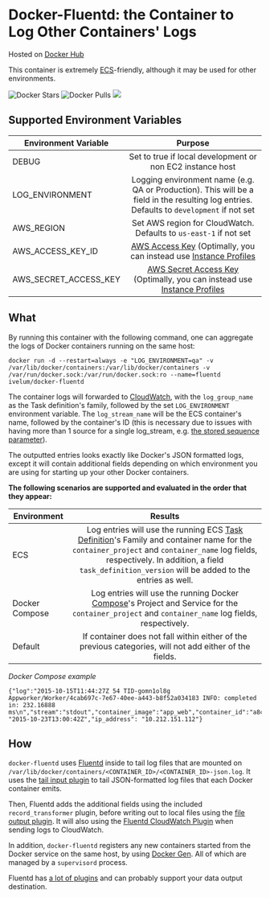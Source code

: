 # Docker-Fluentd: the Container to Log Other Containers' Logs

Hosted on [Docker Hub](https://hub.docker.com/r/ivelum/docker-fluentd)

This container is extremely [ECS](https://aws.amazon.com/documentation/ecs/)-friendly, although it may be used for other environments.

![Docker Stars](https://img.shields.io/docker/stars/nritholtz/docker-fluentd.svg)
![Docker Pulls](https://img.shields.io/docker/pulls/nritholtz/docker-fluentd.svg)
[![](https://badge.imagelayers.io/nritholtz/docker-fluentd:latest.svg)](https://imagelayers.io/?images=nritholtz/docker-fluentd:latest 'Get your own badge on imagelayers.io')

## Supported Environment Variables
| Environment Variable | Purpose                                                   |
| ------------------------- |:---------------------------------------------------------:|
| DEBUG                     | Set to true if local development or non EC2 instance host |
| LOG_ENVIRONMENT          | Logging environment name (e.g. QA or Production). This will be a field in the resulting log entries. Defaults to `development` if not set |
| AWS_REGION               | Set AWS region for CloudWatch. Defaults to `us-east-1` if not set|
| AWS_ACCESS_KEY_ID | [AWS Access Key](http://docs.aws.amazon.com/general/latest/gr/managing-aws-access-keys.html) (Optimally, you can  instead use [Instance Profiles](http://docs.aws.amazon.com/IAM/latest/UserGuide/id_roles_use_switch-role-ec2_instance-profiles.html) |
|  AWS_SECRET_ACCESS_KEY | [AWS Secret Access Key](http://docs.aws.amazon.com/general/latest/gr/managing-aws-access-keys.html) (Optimally, you can instead use [Instance Profiles](http://docs.aws.amazon.com/IAM/latest/UserGuide/id_roles_use_switch-role-ec2_instance-profiles.html) |


## What

By running this container with the following command, one can aggregate the logs of Docker containers running on the same host:

```console
docker run -d --restart=always -e "LOG_ENVIRONMENT=qa" -v /var/lib/docker/containers:/var/lib/docker/containers -v /var/run/docker.sock:/var/run/docker.sock:ro --name=fluentd ivelum/docker-fluentd    
```
The container logs will forwarded to [CloudWatch](https://aws.amazon.com/documentation/cloudwatch/), with the `log_group_name` as the Task definition's family, followed by the set `LOG_ENVIRONMENT` environment variable. The `log_stream_name` will be the ECS container's name, followed by the container's ID (this is necessary due to issues with having more than 1 source for a single log_stream, e.g. [the stored sequence parameter](https://github.com/ryotarai/fluent-plugin-cloudwatch-logs/pull/11)).

The outputted entries looks exactly like Docker's JSON formatted logs, except it will contain additional fields depending on which environment you are using for starting up your other Docker containers.

**The following scenarios are supported and evaluated in the order that they appear:**

| Environment               | Results                                                   |
| ------------------------- |:---------------------------------------------------------:|
| ECS                       | Log entries will use the running ECS [Task Definition](http://docs.aws.amazon.com/AmazonECS/latest/developerguide/task_defintions.html)'s Family and container name for the `container_project` and `container_name` log fields, respectively. In addition, a field `task_definition_version` will be added to the entries as well.|
| Docker Compose            | Log entries will use the running Docker [Compose](https://docs.docker.com/compose/)'s Project and Service for the `container_project` and `container_name` log fields, respectively. |
| Default                   | If container does not fall within either of the previous categories, will not add either of the fields. 

*Docker Compose example*
```console
{"log":"2015-10-15T11:44:27Z 54 TID-gomn1ol8g Appworker/Worker/4cab697c-7e67-40ee-a443-b8f52a034183 INFO: completed in: 232.16888 ms\n","stream":"stdout","container_image":"app_web","container_id":"a8c0128c0b47d5a7a5ed702be3c5f57cd62dc73371d5d7743b63a49ac1e09074","container_project":"app","container_service":"worker","time": "2015-10-23T13:00:42Z","ip_address": "10.212.151.112"}
```

## How

`docker-fluentd` uses [Fluentd](https://www.fluentd.org) inside to tail log files that are mounted on `/var/lib/docker/containers/<CONTAINER_ID>/<CONTAINER_ID>-json.log`. It uses the [tail input plugin](https://docs.fluentd.org/articles/in_tail) to tail JSON-formatted log files that each Docker container emits.

Then, Fluentd adds the additional fields using the included `record_transformer` plugin, before writing out to local files using the [file output plugin](https://docs.fluentd.org/articles/out_file). It will also using the [Fluentd CloudWatch Plugin](https://github.com/ryotarai/fluent-plugin-cloudwatch-logs) when sending logs to CloudWatch.

In addition, `docker-fluentd` registers any new containers started from the Docker service on the same host, by using [Docker Gen](https://github.com/jwilder/docker-gen). All of which are managed by a `supervisord` process.

Fluentd has [a lot of plugins](https://www.fluentd.org/plugins) and can probably support your data output destination.